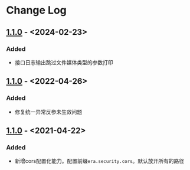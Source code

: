 # Change Log

## [1.1.0] - <2024-02-23>

### Added

* 接口日志输出跳过文件媒体类型的参数打印

## [1.1.0] - <2022-04-26>

### Added

* 修复统一异常反参未生效问题

## [1.1.0] - <2021-04-22>

### Added

* 新增cors配置化能力。配置前缀`era.security.cors`。默认放开所有的路径

[1.1.0]: <>